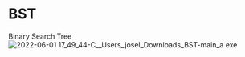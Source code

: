 # BST
Binary Search Tree 
![2022-06-01 17_49_44-C__Users_josel_Downloads_BST-main_a exe](https://user-images.githubusercontent.com/33710624/171524713-64a37325-3257-42ee-95f6-54572481b118.png)
